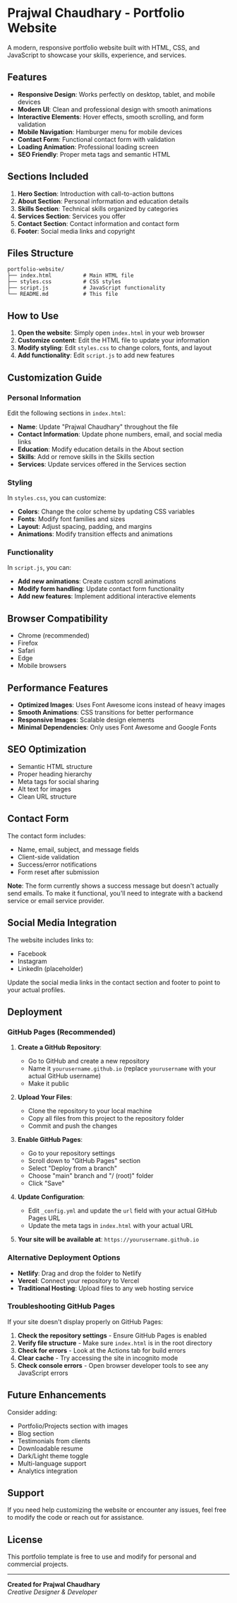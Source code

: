 # Prajwal Chaudhary - Portfolio Website

A modern, responsive portfolio website built with HTML, CSS, and JavaScript to showcase your skills, experience, and services.

## Features

- **Responsive Design**: Works perfectly on desktop, tablet, and mobile devices
- **Modern UI**: Clean and professional design with smooth animations
- **Interactive Elements**: Hover effects, smooth scrolling, and form validation
- **Mobile Navigation**: Hamburger menu for mobile devices
- **Contact Form**: Functional contact form with validation
- **Loading Animation**: Professional loading screen
- **SEO Friendly**: Proper meta tags and semantic HTML

## Sections Included

1. **Hero Section**: Introduction with call-to-action buttons
2. **About Section**: Personal information and education details
3. **Skills Section**: Technical skills organized by categories
4. **Services Section**: Services you offer
5. **Contact Section**: Contact information and contact form
6. **Footer**: Social media links and copyright

## Files Structure

```
portfolio-website/
├── index.html          # Main HTML file
├── styles.css          # CSS styles
├── script.js           # JavaScript functionality
└── README.md           # This file
```

## How to Use

1. **Open the website**: Simply open `index.html` in your web browser
2. **Customize content**: Edit the HTML file to update your information
3. **Modify styling**: Edit `styles.css` to change colors, fonts, and layout
4. **Add functionality**: Edit `script.js` to add new features

## Customization Guide

### Personal Information
Edit the following sections in `index.html`:

- **Name**: Update "Prajwal Chaudhary" throughout the file
- **Contact Information**: Update phone numbers, email, and social media links
- **Education**: Modify education details in the About section
- **Skills**: Add or remove skills in the Skills section
- **Services**: Update services offered in the Services section

### Styling
In `styles.css`, you can customize:

- **Colors**: Change the color scheme by updating CSS variables
- **Fonts**: Modify font families and sizes
- **Layout**: Adjust spacing, padding, and margins
- **Animations**: Modify transition effects and animations

### Functionality
In `script.js`, you can:

- **Add new animations**: Create custom scroll animations
- **Modify form handling**: Update contact form functionality
- **Add new features**: Implement additional interactive elements

## Browser Compatibility

- Chrome (recommended)
- Firefox
- Safari
- Edge
- Mobile browsers

## Performance Features

- **Optimized Images**: Uses Font Awesome icons instead of heavy images
- **Smooth Animations**: CSS transitions for better performance
- **Responsive Images**: Scalable design elements
- **Minimal Dependencies**: Only uses Font Awesome and Google Fonts

## SEO Optimization

- Semantic HTML structure
- Proper heading hierarchy
- Meta tags for social sharing
- Alt text for images
- Clean URL structure

## Contact Form

The contact form includes:
- Name, email, subject, and message fields
- Client-side validation
- Success/error notifications
- Form reset after submission

**Note**: The form currently shows a success message but doesn't actually send emails. To make it functional, you'll need to integrate with a backend service or email service provider.

## Social Media Integration

The website includes links to:
- Facebook
- Instagram
- LinkedIn (placeholder)

Update the social media links in the contact section and footer to point to your actual profiles.

## Deployment

### GitHub Pages (Recommended)

1. **Create a GitHub Repository**:
   - Go to GitHub and create a new repository
   - Name it `yourusername.github.io` (replace `yourusername` with your actual GitHub username)
   - Make it public

2. **Upload Your Files**:
   - Clone the repository to your local machine
   - Copy all files from this project to the repository folder
   - Commit and push the changes

3. **Enable GitHub Pages**:
   - Go to your repository settings
   - Scroll down to "GitHub Pages" section
   - Select "Deploy from a branch"
   - Choose "main" branch and "/ (root)" folder
   - Click "Save"

4. **Update Configuration**:
   - Edit `_config.yml` and update the `url` field with your actual GitHub Pages URL
   - Update the meta tags in `index.html` with your actual URL

5. **Your site will be available at**: `https://yourusername.github.io`

### Alternative Deployment Options

- **Netlify**: Drag and drop the folder to Netlify
- **Vercel**: Connect your repository to Vercel
- **Traditional Hosting**: Upload files to any web hosting service

### Troubleshooting GitHub Pages

If your site doesn't display properly on GitHub Pages:

1. **Check the repository settings** - Ensure GitHub Pages is enabled
2. **Verify file structure** - Make sure `index.html` is in the root directory
3. **Check for errors** - Look at the Actions tab for build errors
4. **Clear cache** - Try accessing the site in incognito mode
5. **Check console errors** - Open browser developer tools to see any JavaScript errors

## Future Enhancements

Consider adding:
- Portfolio/Projects section with images
- Blog section
- Testimonials from clients
- Downloadable resume
- Dark/Light theme toggle
- Multi-language support
- Analytics integration

## Support

If you need help customizing the website or encounter any issues, feel free to modify the code or reach out for assistance.

## License

This portfolio template is free to use and modify for personal and commercial projects.

---

**Created for Prajwal Chaudhary**  
*Creative Designer & Developer* 